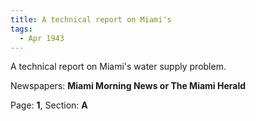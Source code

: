 ```yaml
---  
title: A technical report on Miami's  
tags:  
  - Apr 1943  
---  
```

  
A technical report on Miami's water supply problem.  
  
Newspapers: **Miami Morning News or The Miami Herald**  
  
Page: **1**, Section: **A** 
